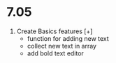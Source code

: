 # 7.05
1. Create Basics features [+]
    - function for adding new text
    - collect new text in array
    - add bold text editor